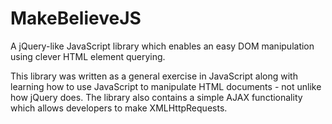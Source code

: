 # MakeBelieveJS
A jQuery-like JavaScript library which enables an easy DOM manipulation using clever HTML element querying.

This library was written as a general exercise in JavaScript along with learning how to use JavaScript to manipulate HTML documents - not unlike how jQuery does. The library also contains a simple AJAX functionality which allows developers to make XMLHttpRequests.

